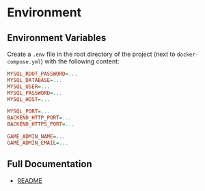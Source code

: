 # Environment 

## Environment Variables

Create a `.env` file in the root directory of the project (next to `docker-compose.yml`) with the following content:

```ini
MYSQL_ROOT_PASSWORD=...
MYSQL_DATABASE=...
MYSQL_USER=...
MYSQL_PASSWORD=...
MYSQL_HOST=...

MYSQL_PORT=...
BACKEND_HTTP_PORT=...
BACKEND_HTTPS_PORT=...

GAME_ADMIN_NAME=...
GAME_ADMIN_EMAIL=...
```

## Full Documentation

* [README](https://github.com/jtomaspm/SimplifiedCrafter/blob/main/README.md)